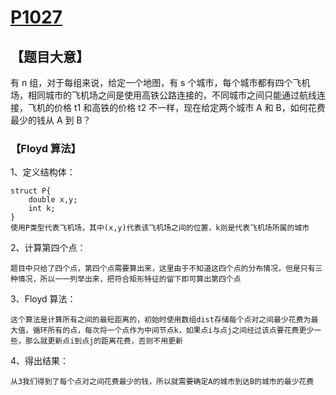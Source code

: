 # [P1027](https://www.luogu.com.cn/problem/P1027)

## **【题目大意】**

有 n 组，对于每组来说，给定一个地图，有 s 个城市，每个城市都有四个飞机场，相同城市的飞机场之间是使用高铁公路连接的，不同城市之间只能通过航线连接，飞机的价格 t1 和高铁的价格 t2 不一样，现在给定两个城市 A 和 B，如何花费最少的钱从 A 到 B？

### **【Floyd 算法】**

1、定义结构体：

```
struct P{
    double x,y;
    int k;
}
使用P类型代表飞机场，其中(x,y)代表该飞机场之间的位置，k则是代表飞机场所属的城市
```

2、计算第四个点：

```
题目中只给了四个点，第四个点需要算出来，这里由于不知道这四个点的分布情况，但是只有三种情况，所以一一列举出来，把符合矩形特征的留下即可算出第四个点
```

3、Floyd 算法：

```
这个算法是计算所有之间的最短距离的，初始时使用数组dist存储每个点对之间最少花费为最大值，循环所有的点，每次将一个点作为中间节点k，如果点i与点j之间经过该点要花费更少一些，那么就更新点i到点j的距离花费，否则不用更新
```

4、得出结果：

```
从3我们得到了每个点对之间花费最少的钱，所以就需要确定A的城市到达B的城市的最少花费
```
